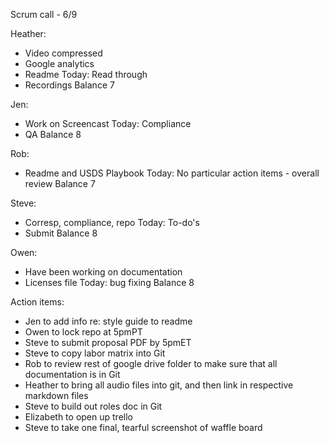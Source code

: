 Scrum call - 6/9

Heather: 
- Video compressed 
- Google analytics
- Readme 
Today: Read through 
- Recordings 
Balance 7

Jen: 
- Work on Screencast
Today: Compliance 
- QA 
Balance 8 

Rob: 
- Readme and USDS Playbook 
Today: No particular action items - overall review 
Balance 7 

Steve: 
- Corresp, compliance, repo
Today: To-do's 
- Submit 
Balance 8 

Owen: 
- Have been working on documentation 
- Licenses file
Today: bug fixing 
Balance 8 

Action items: 
- Jen to add info re: style guide to readme
- Owen to lock repo at 5pmPT 
- Steve to submit proposal PDF by 5pmET 
- Steve to copy labor matrix into Git
- Rob to review rest of google drive folder to make sure that all documentation is in Git 
- Heather to bring all audio files into git, and then link in respective markdown files 
- Steve to build out roles doc in Git 
- Elizabeth to open up trello 
- Steve to take one final, tearful screenshot of waffle board 
